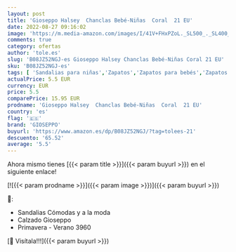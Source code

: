```yaml
---
layout: post
title: 'Gioseppo Halsey  Chanclas Bebé-Niñas  Coral  21 EU'
date: 2022-08-27 09:16:02
image: 'https://m.media-amazon.com/images/I/41V+FHxPZoL._SL500_._SL400_.jpg'
comments: true
category: ofertas
author: 'tole.es'
slug: 'B08JZ52NGJ-es Gioseppo Halsey Chanclas Bebé-Niñas Coral 21 EU'
sku: 'B08JZ52NGJ-es'
tags: [ 'Sandalias para niñas','Zapatos','Zapatos para bebés','Zapatos para niñas','Zapatos y complementos','chanclas','gioseppo','🇪🇸', ]
actualPrice: 5.5 EUR
currency: EUR
price: 5.5
comparePrice: 15.95 EUR
prodname: 'Gioseppo Halsey  Chanclas Bebé-Niñas  Coral  21 EU'
country: 'es'
flag: '🇪🇸'
brand: 'GIOSEPPO'
buyurl: 'https://www.amazon.es/dp/B08JZ52NGJ/?tag=tolees-21'
descuento: '65.52'
average: '5.5'
---
```


Ahora mismo tienes [{{< param title >}}]({{< param buyurl >}}) en el siguiente enlace!

[![{{< param prodname >}}]({{< param image >}})]({{< param buyurl >}})

🔎:

- Sandalias Cómodas y a la moda
- Calzado Gioseppo
- Primavera - Verano 3960

[🛒 Visítala!!!]({{< param buyurl >}})

